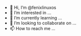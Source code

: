 - 👋 Hi, I’m @fenixlinuxos
- 👀 I’m interested in ...
- 🌱 I’m currently learning ...
- 💞️ I’m looking to collaborate on ...
- 📫 How to reach me ...

<!---
fenixlinuxos/fenixlinuxos is a ✨ special ✨ repository because its `README.md` (this file) appears on your GitHub profile.
You can click the Preview link to take a look at your changes.
--->
